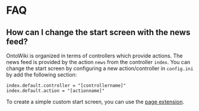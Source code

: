# FAQ

## How can I change the start screen with the news feed?

OntoWiki is organized in terms of controllers which provide actions.
The news feed is provided by the action `news` from the controller `index`.
You can change the start screen by configuring a new action/controller in `config.ini` by add the following section:

    index.default.controller = "[controllername]"
    index.default.action = "[actionname]"

To create a simple custom start screen, you can use the [page
extension](https://github.com/AKSW/page.ontowiki).

